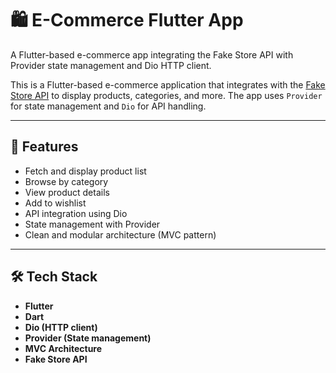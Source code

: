 # 🛍️ E-Commerce Flutter App

A Flutter-based e-commerce app integrating the Fake Store API with Provider state management and Dio HTTP client.

This is a Flutter-based e-commerce application that integrates with the [Fake Store API](https://fakestoreapi.com/) to display products, categories, and more. The app uses `Provider` for state management and `Dio` for API handling.

---

## 🚀 Features

- Fetch and display product list  
- Browse by category  
- View product details  
- Add to wishlist  
- API integration using Dio  
- State management with Provider  
- Clean and modular architecture (MVC pattern)

---

## 🛠️ Tech Stack

- **Flutter**
- **Dart**
- **Dio (HTTP client)**
- **Provider (State management)**
- **MVC Architecture**
- **Fake Store API**

